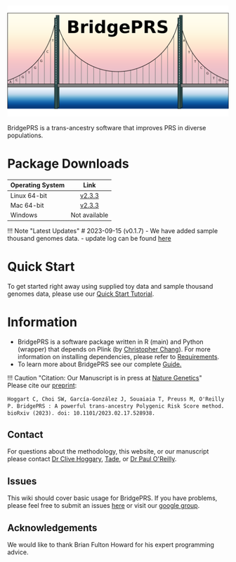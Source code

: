 


![Screenshot](img/screenshot.png) 


BridgePRS is a trans-ancestry software that improves PRS in diverse populations. 



# Package Downloads 
| Operating System | Link |
| -----------------|:----:|
| Linux  64-bit | [v2.3.3](https://github.com/clivehoggart/BridgePRS/archive/refs/heads/main.zip) |
| Mac  64-bit   | [v2.3.3](https://github.com/clivehoggart/BridgePRS/archive/refs/heads/main.zip) |
| Windows   | Not available |

!!! Note "Latest Updates"
    # 2023-09-15 (v0.1.7)
    - We have added sample thousand genomes data. 
    - update log can be found [here](misc_log.md)

# Quick Start
To get started right away using supplied toy data and sample thousand genomes data, please use our [Quick Start Tutorial](quikstart_prep.md).


# Information 
- BridgePRS is a software package written in R (main) and Python (wrapper) that depends on Plink (by [Christopher Chang](https://www.cog-genomics.org/software)). 
  For more information on installing dependencies, please refer to [Requirements](detail_requirements.md). 
- To learn more about BridgePRS see our complete [Guide.](detail_background.md)




!!! Caution "Citation: Our Manuscript is in press at [Nature Genetics](yo)"  
    Please cite our [preprint](https://pubmed.ncbi.nlm.nih.gov/36865148/):
    
    Hoggart C, Choi SW, García-González J, Souaiaia T, Preuss M, O'Reilly P. BridgePRS : A powerful trans-ancestry Polygenic Risk Score method.
    bioRxiv (2023). doi: 10.1101/2023.02.17.528938. 




## Contact 
For questions about the methodology, this website, or our manuscript please contact [Dr Clive Hoggary](http://www.pauloreilly.info/), 
[Tade](http://www.pauloreilly.info/), or [Dr Paul O'Reilly](http://www.pauloreilly.info/). 


## Issues 

This wiki should cover basic usage for BridgePRS. 
If you have problems, please feel free to submit an issues [here](https://github.com/tadesouaiaia/BridgePRS-guide/issues) or visit our [google group](https://groups.google.com/forum/#!forum/bridgePRS).


## Acknowledgements

We would like to thank Brian Fulton Howard for his expert programming advice. 







